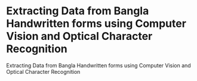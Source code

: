# Extracting Data from Bangla Handwritten forms using Computer Vision and Optical Character Recognition
 Extracting Data from Bangla Handwritten forms using Computer Vision and Optical Character Recognition
